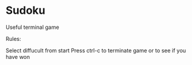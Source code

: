 # Sudoku
Useful terminal game


Rules: 

  Select diffucult from start
  Press ctrl-c to terminate game or to see if you have won
